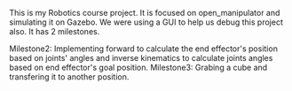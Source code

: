 This is my Robotics course project. It is focused on open_manipulator and simulating it on Gazebo. We were using a GUI to help us debug this project also. It has 2 milestones.

Milestone2: Implementing forward to calculate the end effector's position based on joints' angles and inverse kinematics to calculate joints angles based on end effector's goal position.
Milestone3: Grabing a cube and transfering it to another position.

